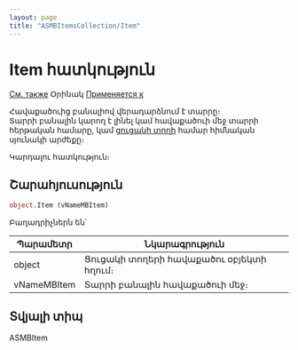 ```yaml
---
layout: page
title: "ASMBItemsCollection/Item"
---
```



# Item հատկություն

[См. также](../ASMBItemsCollection.md) Օրինակ [Применяется к](../ASMBItemsCollection.md) 

Հավաքածուից բանալիով վերադարձնում է տարրը։  
Տարրի բանալին կարող է լինել կամ հավաքածուի մեջ տարրի հերթական համարը, կամ [ցուցակի տողի](../ASMBItem.md) համար հիմնական սյունակի արժեքը։

Կարդալու հատկություն։

## Շարահյուսություն

``` vb
object.Item (vNameMBItem)
```

Բաղադրիչներն են՝


| Պարամետր | Նկարագրություն |
|--|--|
| object| Ցուցակի տողերի հավաքածու օբյեկտի հղում։ |
| vNameMBItem | Տարրի բանալին հավաքածուի մեջ։  |


## Տվյալի տիպ

ASMBItem